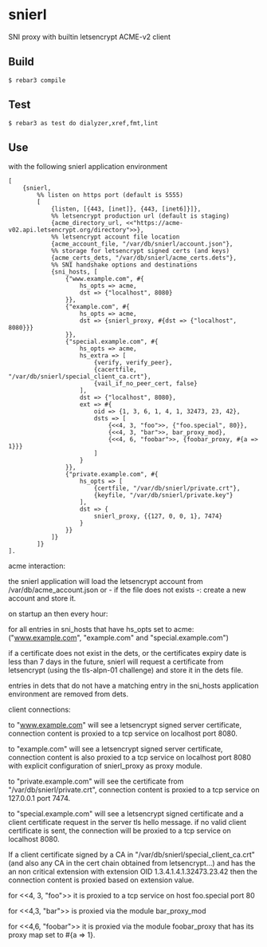 snierl
=====

SNI proxy with builtin letsencrypt ACME-v2 client

Build
-----

    $ rebar3 compile

Test
----


    $ rebar3 as test do dialyzer,xref,fmt,lint

Use
-----

with the following snierl application environment

~~~
[
    {snierl,
        %% listen on https port (default is 5555)
        [
            {listen, [{443, [inet]}, {443, [inet6]}]},
            %% letsencrypt production url (default is staging)
            {acme_directory_url, <<"https://acme-v02.api.letsencrypt.org/directory">>},
            %% letsencrypt account file location
            {acme_account_file, "/var/db/snierl/account.json"},
            %% storage for letsencrypt signed certs (and keys)
            {acme_certs_dets, "/var/db/snierl/acme_certs.dets"},
            %% SNI handshake options and destinations
            {sni_hosts, [
                {"www.example.com", #{
                    hs_opts => acme,
                    dst => {"localhost", 8080}
                }},
                {"example.com", #{
                    hs_opts => acme,
                    dst => {snierl_proxy, #{dst => {"localhost", 8080}}}
                }},
                {"special.example.com", #{
                    hs_opts => acme,
                    hs_extra => [
                        {verify, verify_peer},
                        {cacertfile, "/var/db/snierl/special_client_ca.crt"},
                        {vail_if_no_peer_cert, false}
                    ],
                    dst => {"localhost", 8080},
                    ext => #{
                        oid => {1, 3, 6, 1, 4, 1, 32473, 23, 42},
                        dsts => [
                            {<<4, 3, "foo">>, {"foo.special", 80}},
                            {<<4, 3, "bar">>, bar_proxy_mod},
                            {<<4, 6, "foobar">>, {foobar_proxy, #{a => 1}}}
                        ]
                    }
                }},
                {"private.example.com", #{
                    hs_opts => [
                        {certfile, "/var/db/snierl/private.crt"},
                        {keyfile, "/var/db/snierl/private.key"}
                    ],
                    dst => {
                        snierl_proxy, {{127, 0, 0, 1}, 7474}
                    }
                }}
            ]}
        ]}
].
~~~

acme interaction:

the snierl application will load the letsencrypt account from
/var/db/acme_account.json or - if the file does not exists -:
create a new account and store it.

on startup an then every hour:

for all entries in sni_hosts that have hs_opts set to acme:
("www.example.com", "example.com" and "special.example.com")

if a certificate does not exist in the dets, or the certificates expiry date is
less than 7 days in the future, snierl will request a certificate from
letsencrypt (using the tls-alpn-01 challenge) and store it in the dets file.

entries in dets that do not have a matching entry in the sni_hosts application
environment are removed from dets.

client connections:

to "www.example.com" will see a letsencrypt signed server certificate,
connection content is proxied to a tcp service on localhost port 8080.

to "example.com" will see a letsencrypt signed server certificate,
connection content is also proxied to a tcp service on localhost port 8080
with explicit configuration of snierl_proxy as proxy module.

to "private.example.com" will see the certificate from
"/var/db/snierl/private.crt", connection content is proxied to a tcp service
on 127.0.0.1 port 7474.

to "special.example.com" will see a letsencrypt signed certificate and a
client certificate request in the server tls hello message.
if no valid client certificate is sent, the connection will be proxied to
a tcp service on localhost 8080.

If a client certificate signed by a CA in "/var/db/snierl/special_client_ca.crt"
(and also any CA in the cert chain obtained from letsencrypt...) and
has the an non critical extension with extension OID 1.3.4.1.4.1.32473.23.42
then the connection content is proxied based on extension value.

for <<4, 3, "foo">>  it is proxied to a tcp service on host foo.special port 80

for <<4,3, "bar">> is proxied via the module bar_proxy_mod

for <<4,6, "foobar">> it is proxied via the module foobar_proxy that has
its proxy map set to #{a => 1}.
